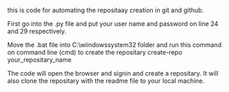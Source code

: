 this is code for automating the repositaay creation in git and github.

First go into the .py file and put your user name and password on line 24 and 29 respectively.  

Move the .bat file into C:\wiindowssystem32 folder and run this command on command line (cmd) to create the repositary
  create-repo your_repositary_name

The code will open the browser and signin and create a repositary.
It will also clone the repositary with the readme file to your local machine.
